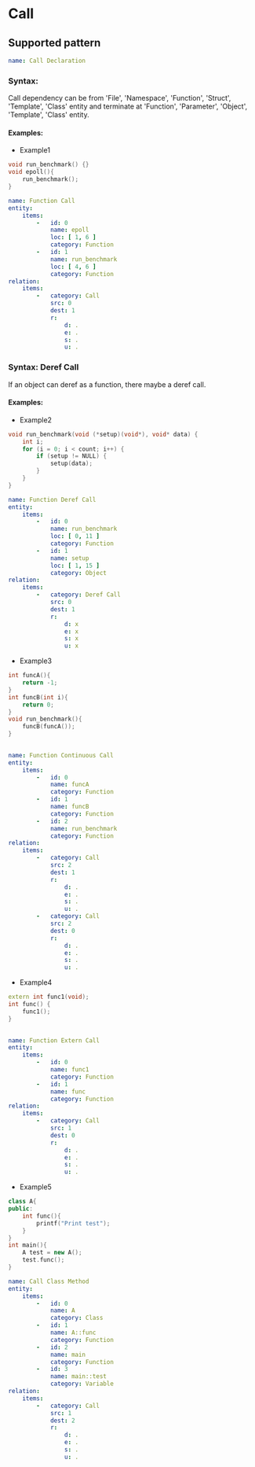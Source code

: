 # Call


## Supported pattern
```yaml
name: Call Declaration
```
### Syntax: 
Call dependency can be from 'File', 'Namespace', 'Function', 'Struct', 'Template',  'Class' entity and terminate at 'Function', 'Parameter',  'Object', 'Template', 'Class' entity.

#### Examples: 

- Example1
```cpp
void run_benchmark() {}
void epoll(){
    run_benchmark();
}
```

```yaml
name: Function Call
entity:
    items:
        -   id: 0
            name: epoll
            loc: [ 1, 6 ]
            category: Function
        -   id: 1
            name: run_benchmark
            loc: [ 4, 6 ]
            category: Function
relation:
    items:
        -   category: Call
            src: 0
            dest: 1
            r:
                d: .
                e: .
                s: .
                u: .
```


### Syntax: Deref Call
If an object can deref as a function, there maybe a deref call.

#### Examples: 

- Example2
```cpp
void run_benchmark(void (*setup)(void*), void* data) {
    int i;
    for (i = 0; i < count; i++) {
        if (setup != NULL) {
            setup(data);
        }
    }
}
```

```yaml
name: Function Deref Call
entity:
    items:
        -   id: 0
            name: run_benchmark
            loc: [ 0, 11 ]
            category: Function
        -   id: 1
            name: setup
            loc: [ 1, 15 ]
            category: Object
relation:
    items:
        -   category: Deref Call
            src: 0
            dest: 1
            r:
                d: x
                e: x
                s: x
                u: x
```

- Example3
```cpp
int funcA(){
    return -1;
}
int funcB(int i){
    return 0;
}
void run_benchmark(){
    funcB(funcA());
}
    
```

```yaml
name: Function Continuous Call
entity:
    items:
        -   id: 0
            name: funcA
            category: Function
        -   id: 1
            name: funcB
            category: Function
        -   id: 2
            name: run_benchmark
            category: Function
relation:
    items:
        -   category: Call
            src: 2
            dest: 1
            r:
                d: .
                e: .
                s: .
                u: .
        -   category: Call
            src: 2
            dest: 0
            r:
                d: .
                e: .
                s: .
                u: .
```



- Example4
```cpp
extern int func1(void);
int func() {
    func1();
}
    
```

```yaml
name: Function Extern Call
entity:
    items:
        -   id: 0
            name: func1
            category: Function
        -   id: 1
            name: func
            category: Function
relation:
    items:
        -   category: Call
            src: 1
            dest: 0
            r:
                d: .
                e: .
                s: .
                u: .
```


- Example5
```cpp
class A{
public:
    int func(){
        printf("Print test");
    }
}
int main(){
    A test = new A();
    test.func();
}
```

```yaml
name: Call Class Method
entity:
    items:
        -   id: 0
            name: A
            category: Class
        -   id: 1
            name: A::func
            category: Function
        -   id: 2
            name: main
            category: Function
        -   id: 3
            name: main::test
            category: Variable
relation:
    items:
        -   category: Call
            src: 1
            dest: 2
            r:
                d: .
                e: .
                s: .
                u: .
```
